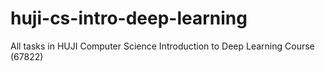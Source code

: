 # huji-cs-intro-deep-learning
All tasks in HUJI Computer Science Introduction to Deep Learning Course (67822)
